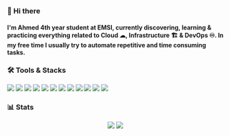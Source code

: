 ###  👋 Hi there

#### I'm Ahmed 4th year student at EMSI, currently discovering, learning & practicing everything related to Cloud ☁, Infrastructure 🏗 & DevOps ♾. In my free time I usually try to automate repetitive and time consuming tasks.

### 🛠 Tools & Stacks
<img src="https://img.icons8.com/fluency/30/null/azure-1.png"/> <img src="https://img.icons8.com/external-tal-revivo-color-tal-revivo/30/null/external-digital-ocean-a-cloud-infrastructure-with-data-centers-worldwide-logo-color-tal-revivo.png"/> <img src="https://img.icons8.com/color/30/null/git.png"/> <img src="https://img.icons8.com/color/30/null/linux--v1.png"/> 
<img src="https://img.icons8.com/fluency/30/null/docker.png"/> 
<img src="https://img.icons8.com/color/30/null/terraform.png"/> 
<img src="https://img.icons8.com/fluency/30/null/c-sharp-logo.png"/> 
<img src="https://img.icons8.com/fluency/30/null/node-js.png"/> 
<img src="https://img.icons8.com/color/30/null/typescript.png"/> 
<img src="https://img.icons8.com/color/30/null/java-coffee-cup-logo--v1.png"/> 
<img src="https://img.icons8.com/color/30/null/python--v1.png"/> 
<img src="https://img.icons8.com/officel/30/null/react.png"/> 
### 📊 Stats
<div align="center">

  <div>
<img align="center" src="http://github-profile-summary-cards.vercel.app/api/cards/repos-per-language?username=xenedium&theme=onedark" />
<img align="center" src="http://github-profile-summary-cards.vercel.app/api/cards/most-commit-language?username=xenedium&theme=onedark" />
  </div>
  </div>
